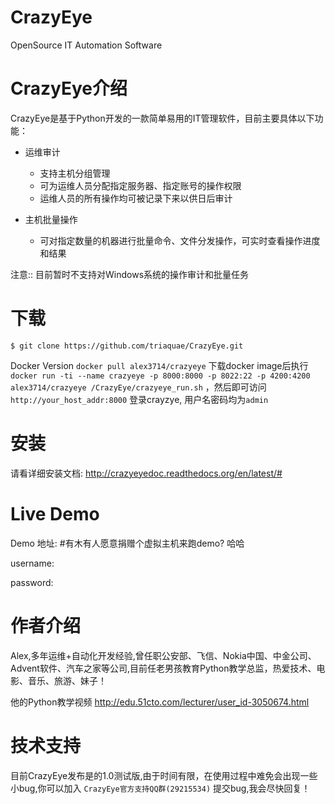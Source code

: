 # CrazyEye
OpenSource IT Automation Software



CrazyEye介绍
==================
CrazyEye是基于Python开发的一款简单易用的IT管理软件，目前主要具体以下功能：

- 运维审计
   - 支持主机分组管理
   - 可为运维人员分配指定服务器、指定账号的操作权限
   - 运维人员的所有操作均可被记录下来以供日后审计

- 主机批量操作
   - 可对指定数量的机器进行批量命令、文件分发操作，可实时查看操作进度和结果

注意:: 目前暂时不支持对Windows系统的操作审计和批量任务


下载
========

`$ git clone https://github.com/triaquae/CrazyEye.git`

Docker Version
`docker pull alex3714/crazyeye`
下载docker image后执行 `docker run -ti --name crazyeye -p 8000:8000 -p 8022:22 -p 4200:4200 alex3714/crazyeye /CrazyEye/crazyeye_run.sh` ，然后即可访问`http://your_host_addr:8000` 登录crayzye,  用户名密码均为`admin` 

安装
==================

请看详细安装文档: http://crazyeyedoc.readthedocs.org/en/latest/#


Live Demo
=============

Demo 地址: #有木有人愿意捐赠个虚拟主机来跑demo? 哈哈

username:

password:


作者介绍
=============

Alex,多年运维+自动化开发经验,曾任职公安部、飞信、Nokia中国、中金公司、Advent软件、汽车之家等公司,目前任老男孩教育Python教学总监，热爱技术、电影、音乐、旅游、妹子！

他的Python教学视频 http://edu.51cto.com/lecturer/user_id-3050674.html


技术支持
=============

目前CrazyEye发布是的1.0测试版,由于时间有限，在使用过程中难免会出现一些小bug,你可以加入 `CrazyEye官方支持QQ群(29215534)` 提交bug,我会尽快回复！
